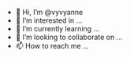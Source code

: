 - 👋 Hi, I’m @vyvyanne
- 👀 I’m interested in ...
- 🌱 I’m currently learning ...
- 💞️ I’m looking to collaborate on ...
- 📫 How to reach me ...

<!---
vyvyanne/vyvyanne is a ✨ special ✨ repository because its `README.md` (this file) appears on your GitHub profile.
You can click the Preview link to take a look at your changes.
--->
